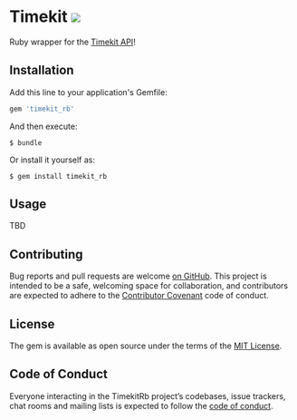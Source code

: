 # Timekit ![](https://travis-ci.com/legendary-sniffle/timekit_rb.svg?branch=master)

Ruby wrapper for the [Timekit API](https://developers.timekit.io)!

## Installation

Add this line to your application's Gemfile:

```ruby
gem 'timekit_rb'
```

And then execute:

    $ bundle

Or install it yourself as:

    $ gem install timekit_rb

## Usage

TBD

## Contributing

Bug reports and pull requests are welcome [on GitHub](https://github.com/legendary-sniffle/timekit_rb/issues). This project is intended to be a safe, welcoming space for collaboration, and contributors are expected to adhere to the [Contributor Covenant](http://contributor-covenant.org) code of conduct.

## License

The gem is available as open source under the terms of the [MIT License](https://opensource.org/licenses/MIT).

## Code of Conduct

Everyone interacting in the TimekitRb project’s codebases, issue trackers, chat rooms and mailing lists is expected to follow the [code of conduct](https://github.com/legendary-sniffle/timekit_rb/blob/master/CODE_OF_CONDUCT.md).
